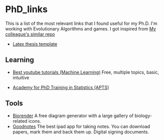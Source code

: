 # PhD_links

This is a list of the most relevant links that I found useful for my Ph.D.
I'm working with Evolutionary Algorithms and games.
I got inspired from [My colleague's similar repo](https://github.com/brunaw/phd_resources)

- [Latex thesis template](https://www.latextemplates.com/template/masters-doctoral-thesis)

## Learning
- [Best youtube tutorials (Machine Learning)](https://www.youtube.com/channel/UCgBncpylJ1kiVaPyP-PZauQ)
Free, multiple topics, basic, intuitive

- [Academy for PhD Training in Statistics (APTS)](https://warwick.ac.uk/fac/sci/statistics/apts)


## Tools
- [Biorender](https://www.youtube.com/channel/UCgBncpylJ1kiVaPyP-PZauQ)
A free diagram generator with a large gallery of biology-related icons.
- [Goodnotes](https://www.goodnotes.com/)
The best ipad app for taking notes. You can download papers, mark them and back them up. Digital signing documents.
